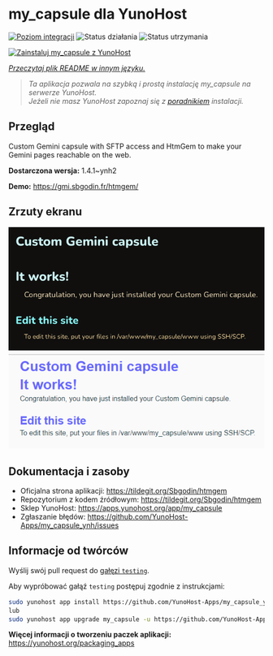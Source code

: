 <!--
To README zostało automatycznie wygenerowane przez <https://github.com/YunoHost/apps/tree/master/tools/readme_generator>
Nie powinno być ono edytowane ręcznie.
-->

# my_capsule dla YunoHost

[![Poziom integracji](https://apps.yunohost.org/badge/integration/my_capsule)](https://ci-apps.yunohost.org/ci/apps/my_capsule/)
![Status działania](https://apps.yunohost.org/badge/state/my_capsule)
![Status utrzymania](https://apps.yunohost.org/badge/maintained/my_capsule)

[![Zainstaluj my_capsule z YunoHost](https://install-app.yunohost.org/install-with-yunohost.svg)](https://install-app.yunohost.org/?app=my_capsule)

*[Przeczytaj plik README w innym języku.](./ALL_README.md)*

> *Ta aplikacja pozwala na szybką i prostą instalację my_capsule na serwerze YunoHost.*  
> *Jeżeli nie masz YunoHost zapoznaj się z [poradnikiem](https://yunohost.org/install) instalacji.*

## Przegląd

Custom Gemini capsule with SFTP access and HtmGem to make your Gemini pages reachable on the web.


**Dostarczona wersja:** 1.4.1~ynh2

**Demo:** <https://gmi.sbgodin.fr/htmgem/>

## Zrzuty ekranu

![Zrzut ekranu z my_capsule](./doc/screenshots/screenshot1.png)
![Zrzut ekranu z my_capsule](./doc/screenshots/screenshot2.png)

## Dokumentacja i zasoby

- Oficjalna strona aplikacji: <https://tildegit.org/Sbgodin/htmgem>
- Repozytorium z kodem źródłowym: <https://tildegit.org/Sbgodin/htmgem>
- Sklep YunoHost: <https://apps.yunohost.org/app/my_capsule>
- Zgłaszanie błędów: <https://github.com/YunoHost-Apps/my_capsule_ynh/issues>

## Informacje od twórców

Wyślij swój pull request do [gałęzi `testing`](https://github.com/YunoHost-Apps/my_capsule_ynh/tree/testing).

Aby wypróbować gałąź `testing` postępuj zgodnie z instrukcjami:

```bash
sudo yunohost app install https://github.com/YunoHost-Apps/my_capsule_ynh/tree/testing --debug
lub
sudo yunohost app upgrade my_capsule -u https://github.com/YunoHost-Apps/my_capsule_ynh/tree/testing --debug
```

**Więcej informacji o tworzeniu paczek aplikacji:** <https://yunohost.org/packaging_apps>
